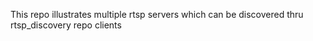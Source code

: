 This repo illustrates multiple rtsp servers which can be discovered thru rtsp_discovery repo clients